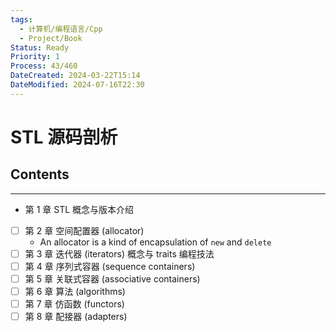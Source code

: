 ```yaml
---
tags:
  - 计算机/编程语言/Cpp
  - Project/Book
Status: Ready
Priority: 1
Process: 43/460
DateCreated: 2024-03-22T15:14
DateModified: 2024-07-16T22:30
---
```

# STL 源码剖析

## Contents
---
- 第 1 章 STL 概念与版本介绍
- [ ] 第 2 章 空间配置器 (allocator)
	- An allocator is a kind of encapsulation of `new` and `delete`
- [ ] 第 3 章 迭代器 (iterators) 概念与 traits 编程技法
- [ ] 第 4 章 序列式容器 (sequence containers)
- [ ] 第 5 章 关联式容器 (associative containers)
- [ ] 第 6 章 算法 (algorithms)
- [ ] 第 7 章 仿函数 (functors)
- [ ] 第 8 章 配接器 (adapters)

